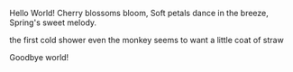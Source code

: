 Hello World!
Cherry blossoms bloom,
Soft petals dance in the breeze,
Spring's sweet melody.


the first cold shower
even the monkey seems to want
a little coat of straw






Goodbye world!



